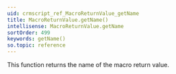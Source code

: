```yaml
---
uid: crmscript_ref_MacroReturnValue_getName
title: MacroReturnValue.getName()
intellisense: MacroReturnValue.getName
sortOrder: 499
keywords: getName()
so.topic: reference
---
```



This function returns the name of the macro return value.


